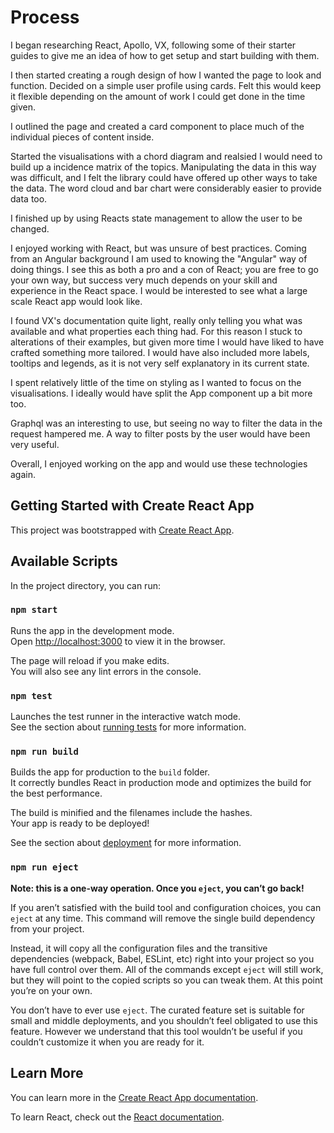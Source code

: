 # Process

I began researching React, Apollo, VX, following some of their starter guides to give me an idea of how to get setup and start building with them.

I then started creating a rough design of how I wanted the page to look and function. Decided on a simple user profile using cards. Felt this would keep it flexible depending on the amount of work I could get done in the time given.

I outlined the page and created a card component to place much of the individual pieces of content inside.

Started the visualisations with a chord diagram and realsied I would need to build up a incidence matrix of the topics. Manipulating the data in this way was difficult, and I felt the library could have offered up other ways to take the data. The word cloud and bar chart were considerably easier to provide data too.

I finished up by using Reacts state management to allow the user to be changed.

I enjoyed working with React, but was unsure of best practices. Coming from an Angular background I am used to knowing the "Angular" way of doing things. I see this as both a pro and a con of React; you are free to go your own way, but success very much depends on your skill and experience in the React space. I would be interested to see what a large scale React app would look like.

I found VX's documentation quite light, really only telling you what was available and what properties each thing had. For this reason I stuck to alterations of their examples, but given more time I would have liked to have crafted something more tailored. I would have also included more labels, tooltips and legends, as it is not very self explanatory in its current state.

I spent relatively little of the time on styling as I wanted to focus on the visualisations. I ideally would have split the App component up a bit more too.

Graphql was an interesting to use, but seeing no way to filter the data in the request hampered me. A way to filter posts by the user would have been very useful.

Overall, I enjoyed working on the app and would use these technologies again.

## Getting Started with Create React App

This project was bootstrapped with [Create React App](https://github.com/facebook/create-react-app).

## Available Scripts

In the project directory, you can run:

### `npm start`

Runs the app in the development mode.\
Open [http://localhost:3000](http://localhost:3000) to view it in the browser.

The page will reload if you make edits.\
You will also see any lint errors in the console.

### `npm test`

Launches the test runner in the interactive watch mode.\
See the section about [running tests](https://facebook.github.io/create-react-app/docs/running-tests) for more information.

### `npm run build`

Builds the app for production to the `build` folder.\
It correctly bundles React in production mode and optimizes the build for the best performance.

The build is minified and the filenames include the hashes.\
Your app is ready to be deployed!

See the section about [deployment](https://facebook.github.io/create-react-app/docs/deployment) for more information.

### `npm run eject`

**Note: this is a one-way operation. Once you `eject`, you can’t go back!**

If you aren’t satisfied with the build tool and configuration choices, you can `eject` at any time. This command will remove the single build dependency from your project.

Instead, it will copy all the configuration files and the transitive dependencies (webpack, Babel, ESLint, etc) right into your project so you have full control over them. All of the commands except `eject` will still work, but they will point to the copied scripts so you can tweak them. At this point you’re on your own.

You don’t have to ever use `eject`. The curated feature set is suitable for small and middle deployments, and you shouldn’t feel obligated to use this feature. However we understand that this tool wouldn’t be useful if you couldn’t customize it when you are ready for it.

## Learn More

You can learn more in the [Create React App documentation](https://facebook.github.io/create-react-app/docs/getting-started).

To learn React, check out the [React documentation](https://reactjs.org/).
